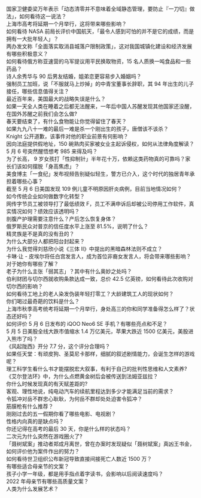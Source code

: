 国家卫健委梁万年表示「动态清零并不意味着全域静态管理，要防止『一刀切』做法」，如何看待这一说法？  
上海市高考将延期一个月举行，这将带来哪些影响？  
如何看待 NASA 前局长评价中国航天，「最令人感到可怕的并不是它的成绩，而是拥有一大批年轻人」？  
两办发文称「全面落实取消县城落户限制政策」，这对我国城镇化建设和经济发展有哪些积极意义？  
如何看待俄方称亚速营的乌军提议用平民换取物资，15 名人质换一吨食品和一些药品？  
诗人余秀华与 90 后男友结婚，姐弟恋更容易步入婚姻吗？  
强制员工加班，说「不服就马上炒掉」的中青宝董事长辞职，其 94 年出生的儿子接任，哪些信息值得关注？  
最近百年来，美国最大的战略失误是什么？  
如果一天全人类在睡着之后都无法醒来，一年后中国人苏醒发现其他国家还没醒，在国外苏醒之前我们会怎么做?  
春天要结束了，有什么食物能让你觉得留住了春天？  
如果九九八十一难的最后一难是杀一个刚出生的孩子，唐僧该不该杀？  
Knight 公开道歉，该事件对他的职业前景有何影响？  
因向法庭提供假地址，150 碗熟肉买家被女业主起诉侵权，如何从法律角度解读？  
5 月 6 号突然醒悟想考 985 来得及吗？  
为了长高， 9 岁女孩打「性抑制针」半年花十万，依赖这类药物真的可靠吗？家长们该如何摆脱「身高焦虑」？  
美食博主「一食纪」发布视频告别疑似轻生，警方已介入，这个时代的独居青年承担着哪些心事？  
截至 5 月 6 日美国发现 109 例儿童不明原因肝炎病例，目前当地情况如何？  
如今传统企业如何做数字化转型？  
网传字节员工被领导打了最低绩效 F，员工不满申诉后却被公司停用工作软件，真实情况如何？绩效应该透明吗？  
剖腹产护理需要注意什么？产后怎么恢复身体？  
俄罗斯民众对普京的信任度水平上涨至 81.5%，说明了什么？  
精灵族是不是真的没有丑的？  
为什么大部分人都把阳台封起来？  
为什么我觉得刘慈欣小说《三体 II》中提出的黑暗森林法则不成立？  
卡琳·让 - 皮埃尔将任白宫发言人，成为首位非裔女发言人，将会带来哪些影响？对于她你有哪些了解？  
老子为什么主张「弱其志」？其中有什么奥妙之处吗？  
伯利财团与切尔西就收购条款达成一致，总价 42.5 亿英镑，如何看待此次收购对切尔西的影响？  
如何看待工地上的老人染发伪装年轻打零工？大龄建筑工人的现状如何？  
你们喝过最奇葩的饮料是什么？  
上海市秋季高考统考将延期一个月举行，身处高三的你和同学准备得怎么样了？状态还好吗？  
如何评价 5 月 6 日发布的 iQOO Neo6 SE 手机？有哪些亮点和不足？  
5 月 5 日美股全线大跌市值缩水 1.4 万亿美元，苹果大跌近 1500 亿美元，美股进入熊市了吗？  
《风起陇西》开分 7.7 分，这个评分合理吗？  
如果任天堂：有顽皮狗、圣莫尼卡那样，细腻的叙述剧情能力，会诞生怎样的游戏呢？  
理工科学生看什么书才能摆脱宏大叙事，有利于自己的批判性思维和人文素养?  
《艾尔登法环》中，为什么点燃黄金树后会被传送到法姆亚兹拉？  
你什么时候发现真的有天赋差距的?  
客观、理性地说，纯电动汽车的续航里程达到多少才能满足当前的需求？  
令狐冲对岳不群忠心耿耿，为何岳不群却处处迫害令狐冲？  
筋膜枪有什么推荐？  
刚刚过去的五一假期你看了哪些电影、电视剧？  
性格内向真的是缺点吗？  
你还记得在高考的最后 30 天，你是什么样的状态吗？  
二次元为什么突然在游戏圈火了?  
「聂树斌案」推动者郑成月离世，曾在办案时发现疑似「聂树斌案」真凶王书金，如何评价他为案件作出的努力？  
如何看待世卫组织公布新冠导致直接间接死亡人数近 1500 万？  
有哪些适合母亲节的文案？  
孩子小学一年级，都是用手指点着字读书，会影响以后阅读速度吗？  
2022 年母亲节有哪些高质量文案？  
人类为什么发展艺术？  
